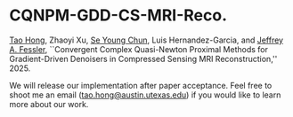 # CQNPM-GDD-CS-MRI-Reco.

[Tao Hong](https://hongtao-argmin.github.io), Zhaoyi Xu, [Se Young Chun](https://icl.snu.ac.kr), Luis Hernandez-Garcia, and [Jeffrey A. Fessler](https://web.eecs.umich.edu/~fessler/), ``Convergent Complex Quasi-Newton Proximal Methods for Gradient-Driven Denoisers in Compressed Sensing MRI Reconstruction,'' 2025.

We will release our implementation after paper acceptance. Feel free to shoot me an email (tao.hong@austin.utexas.edu) if you would like to learn more about our work.
